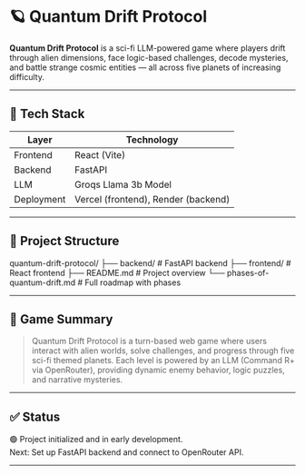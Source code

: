 # 🪐 Quantum Drift Protocol

**Quantum Drift Protocol** is a sci-fi LLM-powered game where players drift through alien dimensions, face logic-based challenges, decode mysteries, and battle strange cosmic entities — all across five planets of increasing difficulty.

---

## 🚀 Tech Stack

| Layer     | Technology                         |
|-----------|-------------------------------------|
| Frontend  | React (Vite)                        |
| Backend   | FastAPI                             |
| LLM       | Groqs Llama 3b Model      |
| Deployment| Vercel (frontend), Render (backend) |

---

## 📂 Project Structure

quantum-drift-protocol/
├── backend/ # FastAPI backend
├── frontend/ # React frontend
├── README.md # Project overview
└── phases-of-quantum-drift.md # Full roadmap with phases


---

## 🌌 Game Summary

> Quantum Drift Protocol is a turn-based web game where users interact with alien worlds, solve challenges, and progress through five sci-fi themed planets. Each level is powered by an LLM (Command R+ via OpenRouter), providing dynamic enemy behavior, logic puzzles, and narrative mysteries.

---

## ✅ Status

🟢 Project initialized and in early development.  
Next: Set up FastAPI backend and connect to OpenRouter API.

---
